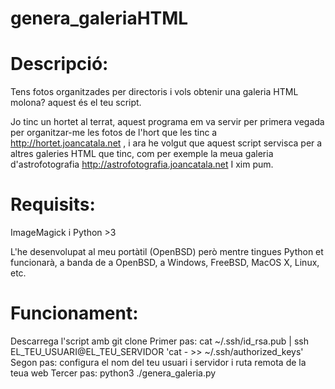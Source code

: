 genera_galeriaHTML
==========================

Descripció:
==========================
Tens fotos organitzades per directoris i vols obtenir una galeria HTML molona? aquest és el teu script.

Jo tinc un hortet al terrat, aquest programa em va servir per primera vegada per organitzar-me les fotos de l'hort
que les tinc a http://hortet.joancatala.net , i ara he volgut que aquest script servisca per a altres
galeries HTML que tinc, com per exemple la meua galeria d'astrofotografia http://astrofotografia.joancatala.net
I xim pum.

Requisits:
==========================
ImageMagick i Python >3

L'he desenvolupat al meu portàtil (OpenBSD) però mentre tingues Python et funcionarà, a banda de a OpenBSD, a 
Windows, FreeBSD, MacOS X, Linux, etc. 

Funcionament:
==========================
Descarrega l'script amb git clone
Primer pas:  cat ~/.ssh/id_rsa.pub | ssh EL_TEU_USUARI@EL_TEU_SERVIDOR 'cat - >> ~/.ssh/authorized_keys'
Segon pas: configura el nom del teu usuari i servidor i ruta remota de la teua web
Tercer pas: python3 ./genera_galeria.py
